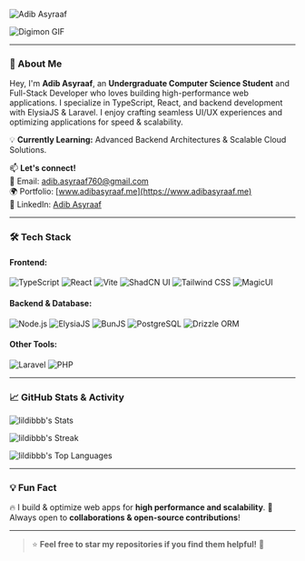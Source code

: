 ![Adib Asyraaf](https://readme-typing-svg.demolab.com?font=Fira+Code&weight=500&size=24&pause=1000&color=0EF7FF&center=true&vCenter=true&width=1000&height=40&lines=Hey+there!+I'm+Adib+Asyraaf+%F0%9F%91%8B;Full-Stack+Developer+%7C+Tech+Enthusiast+%F0%9F%9A%80;Passionate+about+building+high-performance+apps!)

![Digimon GIF](https://media.giphy.com/media/VbnUQpnihPSIgIXuZv/giphy.gif)

---

### 🚀 About Me
Hey, I'm **Adib Asyraaf**, an **Undergraduate Computer Science Student** and Full-Stack Developer who loves building high-performance web applications.
I specialize in TypeScript, React, and backend development with ElysiaJS & Laravel. I enjoy crafting seamless UI/UX experiences and optimizing applications for speed & scalability.

💡 **Currently Learning:** Advanced Backend Architectures & Scalable Cloud Solutions.

📫 **Let's connect!**  
📧 Email: [adib.asyraaf760@gmail.com](mailto:adib.asyraaf760@gmail.com)  
🌍 Portfolio: [www.adibasyraaf.me](https://www.adibasyraaf.me)  
🔗 LinkedIn: [Adib Asyraaf](https://www.linkedin.com/in/adib-asyraaf/)  

---

### 🛠 Tech Stack

#### **Frontend:**
![TypeScript](https://skillicons.dev/icons?i=ts)
![React](https://skillicons.dev/icons?i=react)
![Vite](https://skillicons.dev/icons?i=vite)
![ShadCN UI](https://github.com/shadcn.png)
![Tailwind CSS](https://skillicons.dev/icons?i=tailwind)
![MagicUI](https://github.com/magic-ui.png)

#### **Backend & Database:**
![Node.js](https://skillicons.dev/icons?i=nodejs)
![ElysiaJS](https://skillicons.dev/icons?i=elysia)
![BunJS](https://skillicons.dev/icons?i=bun)
![PostgreSQL](https://skillicons.dev/icons?i=postgres)
![Drizzle ORM](https://skillicons.dev/icons?i=sqlite)

#### **Other Tools:**
![Laravel](https://skillicons.dev/icons?i=laravel)
![PHP](https://skillicons.dev/icons?i=php)

---

### 📈 GitHub Stats & Activity

![lildibbb's Stats](https://github-readme-stats.vercel.app/api?username=lildibbb&theme=vue-dark&show_icons=true&hide_border=true&count_private=true)

![lildibbb's Streak](https://github-readme-streak-stats.herokuapp.com/?user=lildibbb&theme=vue-dark&hide_border=true)

![lildibbb's Top Languages](https://github-readme-stats.vercel.app/api/top-langs/?username=lildibbb&theme=vue-dark&show_icons=true&hide_border=true&layout=compact)

---

### 💡 Fun Fact
🔥 I build & optimize web apps for **high performance and scalability**. 
🎯 Always open to **collaborations & open-source contributions**!

---

> ⭐ **Feel free to star my repositories if you find them helpful!** 🌟
